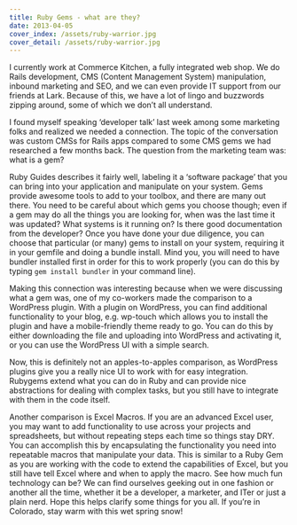 ```yaml
---
title: Ruby Gems - what are they?
date: 2013-04-05
cover_index: /assets/ruby-warrior.jpg
cover_detail: /assets/ruby-warrior.jpg
---
```

I currently work at Commerce Kitchen, a fully integrated web shop. We do Rails development, CMS (Content Management System) manipulation, inbound marketing and SEO, and we can even provide IT support from our friends at Lark. Because of this, we have a lot of lingo and buzzwords zipping around, some of which we don’t all understand.

I found myself speaking ‘developer talk’ last week among some marketing folks and realized we needed a connection. The topic of the conversation was custom CMSs for Rails apps compared to some CMS gems we had researched a few months back. The question from the marketing team was: what is a gem?

Ruby Guides describes it fairly well, labeling it a ‘software package’ that you can bring into your application and manipulate on your system. Gems provide awesome tools to add to your toolbox, and there are many out there. You need to be careful about which gems you choose though; even if a gem may do all the things you are looking for, when was the last time it was updated? What systems is it running on? Is there good documentation from the developer? Once you have done your due diligence, you can choose that particular (or many) gems to install on your system, requiring it in your gemfile and doing a bundle install. Mind you, you will need to have bundler installed first in order for this to work properly (you can do this by typing `gem install bundler` in your command line).

Making this connection was interesting because when we were discussing what a gem was, one of my co-workers made the comparison to a WordPress plugin. With a plugin on WordPress, you can find additional functionality to your blog, e.g. wp-touch which allows you to install the plugin and have a mobile-friendly theme ready to go. You can do this by either downloading the file and uploading into WordPress and activating it, or you can use the WordPress UI with a simple search.

Now, this is definitely not an apples-to-apples comparison, as WordPress plugins give you a really nice UI to work with for easy integration. Rubygems extend what you can do in Ruby and can provide nice abstractions for dealing with complex tasks, but you still have to integrate with them in the code itself.

Another comparison is Excel Macros. If you are an advanced Excel user, you may want to add functionality to use across your projects and spreadsheets, but without repeating steps each time so things stay DRY. You can accomplish this by encapsulating the functionality you need into repeatable macros that manipulate your data. This is similar to a Ruby Gem as you are working with the code to extend the capabilities of Excel, but you still have tell Excel where and when to apply the macro.
See how much fun technology can be? We can find ourselves geeking out in one fashion or another all the time, whether it be a developer, a marketer, and ITer or just a plain nerd. Hope this helps clarify some things for you all. If you’re in Colorado, stay warm with this wet spring snow!
